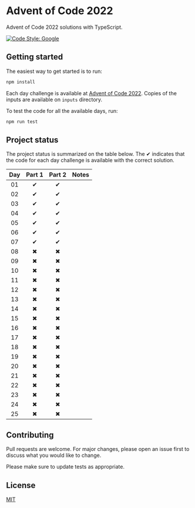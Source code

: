 # Advent of Code 2022

Advent of Code 2022 solutions with TypeScript.

[![Code Style: Google](https://img.shields.io/badge/code%20style-google-blueviolet.svg)](https://github.com/google/gts)

## Getting started

The easiest way to get started is to run:

```sh
npm install
```

Each day challenge is available at
[Advent of Code 2022](https://adventofcode.com/2022). Copies of the inputs are
available on `inputs` directory.

To test the code for all the available days,
run:

```sh
npm run test
```

## Project status

The project status is summarized on the table below. The ✔ indicates that the
code for each day challenge is available with the correct solution.

| Day | Part 1 | Part 2 | Notes |
| :-: | :----: | :----: | :---- |
| 01  |   ✔    |   ✔    |       |
| 02  |   ✔    |   ✔    |       |
| 03  |   ✔    |   ✔    |       |
| 04  |   ✔    |   ✔    |       |
| 05  |   ✔    |   ✔    |       |
| 06  |   ✔    |   ✔    |       |
| 07  |   ✔    |   ✔    |       |
| 08  |   ✖    |   ✖    |       |
| 09  |   ✖    |   ✖    |       |
| 10  |   ✖    |   ✖    |       |
| 11  |   ✖    |   ✖    |       |
| 12  |   ✖    |   ✖    |       |
| 13  |   ✖    |   ✖    |       |
| 14  |   ✖    |   ✖    |       |
| 15  |   ✖    |   ✖    |       |
| 16  |   ✖    |   ✖    |       |
| 17  |   ✖    |   ✖    |       |
| 18  |   ✖    |   ✖    |       |
| 19  |   ✖    |   ✖    |       |
| 20  |   ✖    |   ✖    |       |
| 21  |   ✖    |   ✖    |       |
| 22  |   ✖    |   ✖    |       |
| 23  |   ✖    |   ✖    |       |
| 24  |   ✖    |   ✖    |       |
| 25  |   ✖    |   ✖    |       |

## Contributing

Pull requests are welcome. For major changes, please open an issue first to discuss what you would like to change.

Please make sure to update tests as appropriate.

## License

[MIT](https://maxroecker.mit-license.org/)
